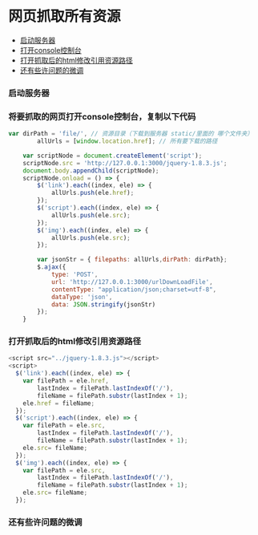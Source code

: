 # 网页抓取所有资源

 - [启动服务器](#启动服务器)
 - [打开console控制台](#将要抓取的网页打开console控制台，复制以下代码)
 - [打开抓取后的html修改引用资源路径](#打开抓取后的html修改引用资源路径)
 - [还有些许问题的微调](#还有些许问题的微调)

### 启动服务器

### 将要抓取的网页打开console控制台，复制以下代码

```javascript
var dirPath = 'file/', // 资源目录（下载到服务器 static/里面的 哪个文件夹）
        allUrls = [window.location.href]; // 所有要下载的路径

    var scriptNode = document.createElement('script');
    scriptNode.src = 'http://127.0.0.1:3000/jquery-1.8.3.js';
    document.body.appendChild(scriptNode);
    scriptNode.onload = () => {
        $('link').each((index, ele) => {
            allUrls.push(ele.href);
        });
        $('script').each((index, ele) => {
            allUrls.push(ele.src);
        });
        $('img').each((index, ele) => {
            allUrls.push(ele.src);
        });

        var jsonStr = { filepaths: allUrls,dirPath: dirPath};
        $.ajax({
            type: 'POST',
            url: 'http://127.0.0.1:3000/urlDownLoadFile',
            contentType: "application/json;charset=utf-8",
            dataType: 'json',
            data: JSON.stringify(jsonStr)
        });
    }
```

### 打开抓取后的html修改引用资源路径
```javascript
<script src="../jquery-1.8.3.js"></script>
<script>
  $('link').each((index, ele) => {
    var filePath = ele.href,
        lastIndex = filePath.lastIndexOf('/'),
        fileName = filePath.substr(lastIndex + 1);
    ele.href = fileName;
  });
  $('script').each((index, ele) => {
    var filePath = ele.src,
        lastIndex = filePath.lastIndexOf('/'),
        fileName = filePath.substr(lastIndex + 1);
    ele.src= fileName;
  });
  $('img').each((index, ele) => {
    var filePath = ele.src,
        lastIndex = filePath.lastIndexOf('/'),
        fileName = filePath.substr(lastIndex + 1);
    ele.src= fileName;
  });

```

### 还有些许问题的微调